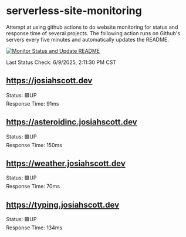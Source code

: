 # serverless-site-monitoring
Attempt at using github actions to do website monitoring for status and response time of several projects. The following action runs on Github's servers every five minutes and automatically updates the README.  

[![Monitor Status and Update README](https://github.com/JosiahSco/serverless-site-monitoring/actions/workflows/monitor.yaml/badge.svg)](https://github.com/JosiahSco/serverless-site-monitoring/actions/workflows/monitor.yaml)

Last Status Check: 6/9/2025, 2:11:30 PM CST

## https://josiahscott.dev
Status: 🟩UP  
Response Time: 91ms

## https://asteroidinc.josiahscott.dev
Status: 🟩UP  
Response Time: 150ms

## https://weather.josiahscott.dev
Status: 🟩UP  
Response Time: 70ms

## https://typing.josiahscott.dev
Status: 🟩UP  
Response Time: 134ms

